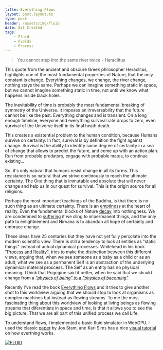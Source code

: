 ```yaml
---
title: Everything Flows
layout: post.layout.ts
type: post
header: /assets/img/fluid
date: Git Created
tags:
    - Fluid
    - Fields
    - Process
---
```


> You cannot step into the same river twice - Heraclitus

This quote from the ancient and obscure Greek philosopher Heraclitus, highlights one of the most fundamental properties of Nature, that the only constant is change. Everything changes, we change, the river change, nothing stays the same. Perhaps we can imagine something static in space, but we cannot imagine something static in time, not until we know what happens inside black holes.

The inevitability of time is probably the most fundamental breaking of symmetry of the Universe. It imposes an irreversability that the future cannot be like the past. Everything changes and is transient. On a long enough timeline, everyone and everything survival rate drops to zero, even survival of the Universe itself in its final heath death.

This creates a existential problem to the human condition, because Humans survive on certainty. In fact, survival is by definition the fight against change. Survival is the ability to identify some degree of certainty in a sea of change that allows to predict the future, and come up with an action plan. Run from probable predators, engage with probable mates, to continue existing...

So, it's only natural that humans resist change in all its forms. This resistance is so natural that we strive continously to reach the ultimate certainty. The One thing that is immutable and absolute that will never change and help us in our quest for survival. This is the origin source for all religions.

Perhaps the most important teachings of the Buddha, is that there is no such thing as an ultimate certainty. There is an [emptiness](https://en.wikipedia.org/wiki/Anatt%C4%81) at the heart of reality. Even the fundamental blocks of Nature [decay](https://en.wikipedia.org/wiki/Proton_decay) into nothingness. We are condemned to [suffering](https://en.wikipedia.org/wiki/Three_marks_of_existence) if we cling to impermanent things, and the only path to enlightnement and Nirvana is to abandon all hope of certainty and embrace change.

These ideas have 25 centuries but they have not yet fully percolate into the modern scientific view. There is still a tendency to look at entities as "static things" instead of actual dynamical processes. Whitehead in his book ["Process and Reality"](https://en.wikipedia.org/wiki/Process_and_Reality), tries to make the distinction between this different views, arguing that, when we see someone as a baby as a child or as an adult, what we see as a permanent Self is an abstraction of the underlying dynamical material proccess. The Self as an entity has no physical meaning. I think that Prigogine said it better, when he said that we should change from a [*"physics of being"* to a *"physics of becoming"*](https://en.wikipedia.org/wiki/Process_philosophy)

Recently I've read the book [Everything Flows](https://www.amazon.com/Everything-Flows-Towards-Processual-Philosophy/dp/0198779631) and it tries to give another shot to this worldview arguing that we should stop to look at organisms as complex machines but instead as flowing streams. To me the most fascinating thing about this worldview of looking at living beings as flowing streams that diferentiate in space and time, is that it allows you to see the big picture. That we are all part of this unified process we call Life.

To understand flows, I implemented a basic fluid simulator in WebGPU. I used the classic [paper](http://graphics.cs.cmu.edu/nsp/course/15-464/Fall09/papers/StamFluidforGames.pdf) by Jos Stam, and Karl Sims has a nice [visual tutorial](https://www.karlsims.com/fluid-flow.html) on how everthing works.

[![FLUID](/assets/img/fluid-big.webp)](/sketches/fluid/)